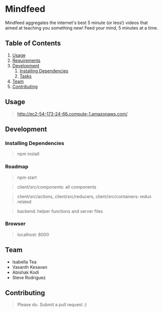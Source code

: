 # Mindfeed
Mindfeed aggregates the internet's best 5 minute (or less!) videos that aimed at teaching you something new!
Feed your mind, 5 minutes at a time.

## Table of Contents

1. [Usage](#Usage)
1. [Requirements](#requirements)
1. [Development](#development)
    1. [Installing Dependencies](#installing-dependencies)
    1. [Tasks](#tasks)
1. [Team](#team)
1. [Contributing](#contributing)

## Usage

> http://ec2-54-173-24-66.compute-1.amazonaws.com/

## Development


### Installing Dependencies

> npm install

### Roadmap

> npm start

> client/src/components: all components

> client/src/actions, client/src/reducers, client/src/containers: redux related

> backend: helper functions and server files


### Browser
> localhost: 8000

## Team

  - Isabella Tea
  - Vasanth Kesavan
  - Abishak Kodi
  - Steve Rodriguez
  
## Contributing

> Please do. Submit a pull request :)


